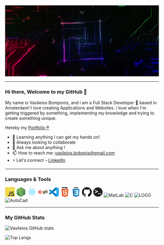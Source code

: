 
![ colorful Tech ](chain.gif) [](chain.gif)

---

### Hi there, Welcome to my GitHub 👋



My name is Vasileios Bomponis, and i am a Full Stack Developer 🚀 based in Amsterdam! I love creating Applications and Websites. I love when I'm getting triggered by something, implementing my knowledge and trying to create something unique.

Hereby my [Portfolio ®](https://vasileiosbomponis.netlify.app/)

- 🌱 Learning anything I can get my hands on!
- 👯 Always looking to collaborate
- 💬 Ask me about anything !
- 📫 How to reach me: vasileios.bobonis@gmail.com
- ⚡ Let's connect – [LinkedIn](https://www.linkedin.com/in/vasileios-bomponis-a20673121/)

---

### Languages & Tools

<p style='align:left'>
<img height='32' width='32' alt= 'JavaScript'src='https://raw.githubusercontent.com/github/explore/80688e429a7d4ef2fca1e82350fe8e3517d3494d/topics/javascript/javascript.png'>
<img height='32' width='32' alt='node.js' src='https://raw.githubusercontent.com/github/explore/80688e429a7d4ef2fca1e82350fe8e3517d3494d/topics/nodejs/nodejs.png'>
<img height='32' width='32' alt='react.js' src='https://raw.githubusercontent.com/github/explore/80688e429a7d4ef2fca1e82350fe8e3517d3494d/topics/react/react.png'>
<img height='32' width='32' alt='git' src='https://raw.githubusercontent.com/github/explore/80688e429a7d4ef2fca1e82350fe8e3517d3494d/topics/git/git.png'>
<img height='32' width='32' alt= 'Visual Studio Code'src='https://raw.githubusercontent.com/github/explore/80688e429a7d4ef2fca1e82350fe8e3517d3494d/topics/visual-studio-code/visual-studio-code.png'>
<img height='32' width='32' alt= 'HTML5' src='https://raw.githubusercontent.com/github/explore/80688e429a7d4ef2fca1e82350fe8e3517d3494d/topics/html/html.png'>
<img height='32' width='32' alt= 'CSS3' src='https://raw.githubusercontent.com/github/explore/80688e429a7d4ef2fca1e82350fe8e3517d3494d/topics/css/css.png'>
<img height='32' width='32' alt= 'GitHub' src='https://raw.githubusercontent.com/github/explore/78df643247d429f6cc873026c0622819ad797942/topics/github/github.png'>
<img height='32' width='32' alt= 'terminal' src='https://raw.githubusercontent.com/github/explore/80688e429a7d4ef2fca1e82350fe8e3517d3494d/topics/terminal/terminal.png'>
<img height='32' width='32' alt= 'MatLab'src='https://upload.wikimedia.org/wikipedia/commons/thumb/2/21/Matlab_Logo.png/667px-Matlab_Logo.png'>
<img height='32' width='32' alt= 'C'src='https://upload.wikimedia.org/wikipedia/commons/thumb/1/18/C_Programming_Language.svg/1200px-C_Programming_Language.svg.png'>
<img height='32' width='32' alt= 'LOGO'src='https://logos-download.com/wp-content/uploads/2016/02/Siemens_logo_blue.svg'>
<img height='32' width='32' alt='AutoCad' src='https://logos-world.net/wp-content/uploads/2020/12/Autocad-Logo.png'>
</p>


---

### My GitHub Stats

![Vasileios GitHub stats](https://github-readme-stats.vercel.app/api?username=Vasileios1314&show_icons=true&theme=radical)

![Top Langs](https://github-readme-stats.vercel.app/api/top-langs/?username=Vasileios1314&layout=compact&show_icons=true&theme=radical)



